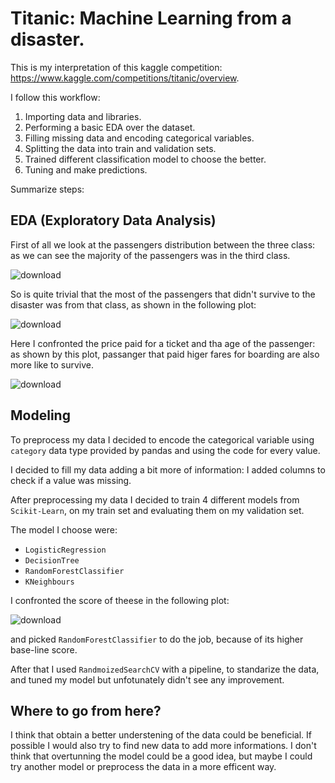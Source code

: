 # Titanic: Machine Learning from a disaster.

This is my interpretation of this kaggle competition: https://www.kaggle.com/competitions/titanic/overview.

I follow this workflow: 
1. Importing data and libraries. 
2. Performing a basic EDA over the dataset.
3. Filling missing data and encoding categorical variables. 
5. Splitting the data into train and validation sets.
6. Trained different classification model to choose the better.
7. Tuning and make predictions.

Summarize steps: 
## EDA (Exploratory Data Analysis)

First of all we look at the passengers distribution between the three class: as we can see the majority of the passengers was in the third class.

![download](https://user-images.githubusercontent.com/109316190/193251604-9173ec38-0a42-406a-9927-a7c7d4a2ba40.png)

So is quite trivial that the most of the passengers that didn't survive to the disaster was from that class, as shown in the following plot: 

![download](https://user-images.githubusercontent.com/109316190/193252032-b93e78dc-c4b5-4adb-9485-a19a71e7bf21.png)

Here I confronted the price paid for a ticket and tha age of the passenger: as shown by this plot, passanger that paid higer fares for boarding are also more like to survive.

![download](https://user-images.githubusercontent.com/109316190/193087319-50fdbba2-acbb-4737-80e9-2a279ae88ef7.png)

## Modeling

To preprocess my data I decided to encode the categorical variable using `category` data type provided by pandas and using the code for every value. 

I decided to fill my data adding a bit more of information: I added columns to check if a value was missing. 

After preprocessing my data I decided to train 4 different models from `Scikit-Learn`, on my train set and evaluating them on my validation set.

The model I choose were:
* `LogisticRegression`
* `DecisionTree`
* `RandomForestClassifier`
* `KNeighbours`

I confronted the score of theese in the following plot: 

![download](https://user-images.githubusercontent.com/109316190/193090724-88f4bd0c-a32e-455f-86f2-decfac09c266.png)

and picked `RandomForestClassifier` to do the job, because of its higher base-line score.

After that I used `RandmoizedSearchCV` with a pipeline, to standarize the data, and tuned my model but unfotunately didn't see any improvement.

## Where to go from here? 

I think that obtain a better understening of the data could be beneficial. If possible I would also try to find new data to add more informations. 
I don't think that overtunning the model could be a good idea, but maybe I could try another model or preprocess the data in a more efficent way. 

